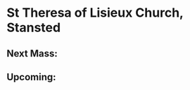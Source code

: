 # St Theresa of Lisieux Church, Stansted
## Next Mass:
<div id="nextMass" style="font-size: xxx-large; text-align: center"></div>

<script lang="js">
// What time is it now?
let now = Date.now();

// Get all upcoming events, excluding past events
let massTimes = {{ site.data.masstimes | jsonify }}.map(x => { x["timestamp"] = Date.parse(x.Date); return x; })
    .filter(x => x.timestamp >= now)
    .sort((a, b) => a.timestamp - b.timestamp);

// Find first event of type Mass
let nextMass = massTimes.find(x => x.Type === 'Mass');

// Output title
let titleParagraph = document.createElement("p");
titleParagraph.appendChild(document.createTextNode(nextMass.Title));

// Format and output date
let date = new Date(nextMass.timestamp);
const options = {
  weekday: 'long',
  year: 'numeric',
  month: 'long',
  day: 'numeric',
};
const dateTimeFormat = new Intl.DateTimeFormat('en-GB', options);
let dateParagraph = document.createElement("p");
dateParagraph.appendChild(document.createTextNode(dateTimeFormat.format(date)));

// Add to document
document.getElementById("nextMass").replaceChildren(
titleParagraph,
dateParagraph
);

// Add next 5 upcoming of all types to table
let table = document.getElementById("upcoming");
let nextFive = massTimes.slice(0, 5).map(x => {
    let row = document.createElement("tr");
    let dateCell = document.createElement("td");
    dateCell.appendChild(document.createTextNode(dateTimeFormat.format(new Date(x.timestamp));
    let titleCell = document.createElement("td");
    titleCell.appendChild(document.createTextNode(x.Title));
    row.appendChild(dateCell);
    row.appendChild(titleCell);
};
table.replaceChildren(nextFive);
</script>

## Upcoming:
<table id="upcoming">
</table>
